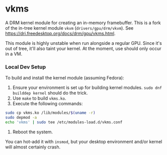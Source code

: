 # vkms
A DRM kernel module for creating an in-memory framebuffer.
This is a fork of the in-tree kernel module `vkvm` (`drivers/gpu/drm/vkvm`).
See https://dri.freedesktop.org/docs/drm/gpu/vkms.html.

This module is highly unstable when run alongside a regular GPU.
Since it's out of tree, it'll also taint your kernel.
At the moment, use should only occur in a VM.

### Local Dev Setup
To build and install the kernel module (assuming Fedora):
1. Ensure your environment is set up for building kernel modules. `sudo dnf builddep kernel` should do the trick.
1. Use `make` to build `vkms.ko`.
1. Execute the following commands:
```bash
sudo cp vkms.ko /lib/modules/$(uname -r)
sudo depmod -a
echo 'vkms' | sudo tee /etc/modules-load.d/vkms.conf
```
1. Reboot the system.

You can hot-add it with `insmod`, but your desktop environment and/or kernel will almost certainly crash.
